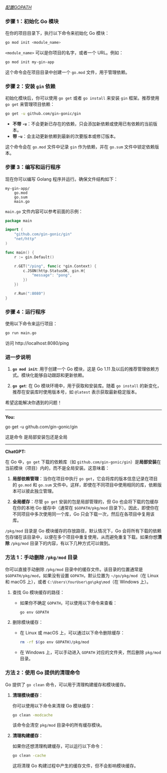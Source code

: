 [*配置GOPATH*](https://www.topgoer.com/%E5%BC%80%E5%8F%91%E7%8E%AF%E5%A2%83/%E9%85%8D%E7%BD%AEgopath.html)

### 步骤 1：初始化 Go 模块

在你的项目目录下，执行以下命令来初始化 Go 模块：

```bash
go mod init <module_name>
```

`<module_name>` 可以是你项目的名字，或者一个 URL。例如：

```bash
go mod init my-gin-app
```

这个命令会在项目目录中创建一个 `go.mod` 文件，用于管理依赖。

### 步骤 2：安装 `gin` 依赖

初始化模块后，你可以使用 `go get` 或者 `go install` 来安装 `gin` 框架。推荐使用 `go get` 来管理项目依赖：

```bash
go get -u github.com/gin-gonic/gin
```

* **不带 `-u`**：不会更新已存在的依赖，只会添加新依赖或使用已有依赖的当前版本。
* **带 `-u`**：会主动更新依赖到最新的次要版本或修订版本。

这个命令会在 `go.mod` 文件中记录 `gin` 作为依赖，并在 `go.sum` 文件中锁定依赖版本。

### 步骤 3：编写和运行程序

现在你可以编写 Golang 程序并运行。确保文件结构如下：

```plaintext
my-gin-app/
    go.mod
    go.sum
    main.go
```

`main.go` 文件内容可以参考前面的示例：

```go
package main

import (
    "github.com/gin-gonic/gin"
    "net/http"
)

func main() {
    r := gin.Default()

    r.GET("/ping", func(c *gin.Context) {
        c.JSON(http.StatusOK, gin.H{
            "message": "pong",
        })
    })

    r.Run(":8080")
}
```

### 步骤 4：运行程序

使用以下命令来运行项目：

```bash
go run main.go
```

访问 http://localhost:8080/ping

### 进一步说明

1. **`go mod init`**: 用于创建一个 Go 模块，这是 Go 1.11 及以后的推荐管理依赖方式。模块化能够自动跟踪和更新依赖。
    
2. **`go get`**: 在 Go 模块环境中，用于获取和安装库。随着 `go install` 的新变化，推荐在安装库时使用版本号，如 `@latest` 表示获取最新稳定版本。
    

希望这能解决你遇到的问题！

* * *

**You:**

go get -u github.com/gin-gonic/gin

这是命令 是局部安装包还是全局

* * *

**ChatGPT:**

在 Go 中，`go get` 下载的依赖库（如 `github.com/gin-gonic/gin`）是**局部安装**在当前模块（项目）内的，而不是全局安装。这意味着：

1. **局部依赖管理**：当你在项目中执行 `go get`，它会将库的版本信息记录在项目的 `go.mod` 和 `go.sum` 文件中。这样，即使在不同项目中使用相同的库，依赖版本可以彼此独立管理。
    
2. **全局缓存**：尽管 `go get` 安装的包是局部管理的，但 Go 也会将下载的包缓存在你的本地 Go 缓存中（通常在 `$GOPATH/pkg/mod` 目录下）。因此，即使你在不同项目中多次使用同一个库，Go 只会下载一次，然后在各项目中复用该库。

`/pkg/mod` 目录是 Go 模块缓存的存放路径，默认情况下，Go 会将所有下载的依赖包存储在该目录中，以便在多个项目中重复使用，从而避免重复下载。如果你想**清除** `/pkg/mod` 目录下的内容，有以下几种方式可以做到。

### 方法 1：手动删除 `/pkg/mod` 目录

你可以直接手动删除 `/pkg/mod` 目录中的缓存文件。该目录的位置通常是 `$GOPATH/pkg/mod`，如果没有设置 `GOPATH`，默认位置为 `~/go/pkg/mod`（在 Linux 和 macOS 上），或者 `C:\Users\YourUser\go\pkg\mod`（在 Windows 上）。

1. 查找 Go 模块缓存的路径：
    
    * 如果你不确定 `GOPATH`，可以使用以下命令来查看：
        
        ```bash
        go env GOPATH
        ```
        
2. 删除模块缓存：
    
    * 在 Linux 或 macOS 上，可以通过以下命令删除缓存：
        
        ```bash
        rm -rf $(go env GOPATH)/pkg/mod
        ```
        
    * 在 Windows 上，可以手动进入 `GOPATH` 对应的文件夹，然后删除 `pkg/mod` 目录。
        

### 方法 2：使用 Go 提供的清理命令

Go 提供了 `go clean` 命令，可以用于清理构建缓存和模块缓存。

1. **清理模块缓存**：
    
    你可以使用以下命令来清理 Go 模块缓存：
    
    ```bash
    go clean -modcache
    ```
    
    该命令会清空 `pkg/mod` 目录中的所有缓存模块。
    
2. **清理构建缓存**：
    
    如果你还想清理构建缓存，可以运行以下命令：
    
    ```bash
    go clean -cache
    ```
    
    这将清理 Go 构建过程中产生的缓存文件，但不会影响模块缓存。
